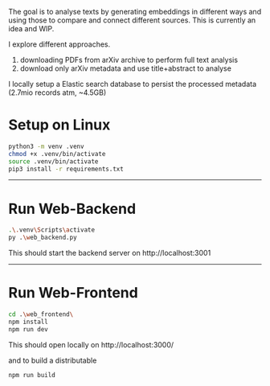 The goal is to analyse texts by generating embeddings in different ways and using those to compare and connect different sources.
This is currently an idea and WIP.

I explore different approaches.
1. downloading PDFs from arXiv archive to perform full text analysis
2. download only arXiv metadata and use title+abstract to analyse

I locally setup a Elastic search database to persist the processed metadata (2.7mio records atm, ~4.5GB)


# Setup on Linux
```bash
python3 -m venv .venv
chmod +x .venv/bin/activate
source .venv/bin/activate
pip3 install -r requirements.txt
```

---

# Run Web-Backend
```bash
.\.venv\Scripts\activate
py .\web_backend.py
```

This should start the backend server on http://localhost:3001

---

# Run Web-Frontend
```bash
cd .\web_frontend\
npm install
npm run dev
```
This should open locally on http://localhost:3000/

and to build a distributable
```bash
npm run build
```
